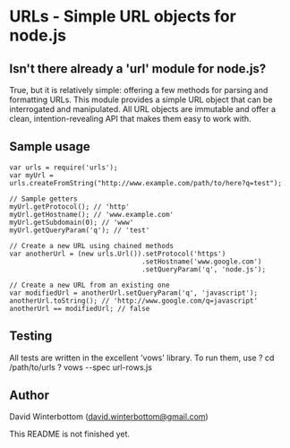 URLs - Simple URL objects for node.js
=====================================

Isn't there already a 'url' module for node.js?
-----------------------------------------------
True, but it is relatively simple: offering a few methods for parsing and formatting
URLs.  This module provides a simple URL object that can be interrogated and
manipulated.  All URL objects are immutable and offer a clean, intention-revealing API
that makes them easy to work with.

Sample usage
------------
    var urls = require('urls');
	var myUrl = urls.createFromString("http://www.example.com/path/to/here?q=test");

	// Sample getters
	myUrl.getProtocol(); // 'http'
	myUrl.getHostname(); // 'www.example.com'
	myUrl.getSubdomain(0); // 'www'
	myUrl.getQueryParam('q'); // 'test'
	
	// Create a new URL using chained methods
	var anotherUrl = (new urls.Url()).setProtocol('https')
							         .setHostname('www.google.com')
									 .setQueryParam('q', 'node.js');

	// Create a new URL from an existing one
	var modifiedUrl = anotherUrl.setQueryParam('q', 'javascript');
	anotherUrl.toString(); // 'http://www.google.com/q=javascript'
	anotherUrl == modifiedUrl; // false

Testing
-------
All tests are written in the excellent 'vows' library.  To run them, use
    ? cd /path/to/urls
    ? vows --spec url-rows.js

Author
-----
David Winterbottom (david.winterbottom@gmail.com)


This README is not finished yet.